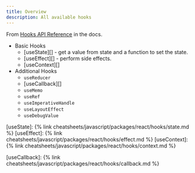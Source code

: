 ```yaml
---
title: Overview
description: All available hooks
---
```


From [Hooks API Reference](https://reactjs.org/docs/hooks-reference.html) in the docs.

- Basic Hooks
    - [useState][] - get a value from state and a function to set the state.
    - [useEffect][] - perform side effects.
    - [useContext][]
- Additional Hooks
    - `useReducer`
    - [useCallback][]
    - `useMemo`
    - `useRef`
    - `useImperativeHandle`
    - `useLayoutEffect`
    - `useDebugValue`


[useState]: {% link cheatsheets/javascript/packages/react/hooks/state.md %}
[useEffect]: {% link cheatsheets/javascript/packages/react/hooks/effect.md %}
[useContext]: {% link cheatsheets/javascript/packages/react/hooks/context.md %}

[useCallback]: {% link cheatsheets/javascript/packages/react/hooks/callback.md %}
